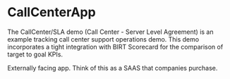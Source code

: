 CallCenterApp
=============
The CallCenter/SLA demo (Call Center - Server Level Agreement)  is an example tracking call center support operations demo.  This demo incorporates a tight integration with BIRT Scorecard for the comparison of target to goal KPIs.

Externally facing app.  Think of this as a SAAS that companies purchase.
